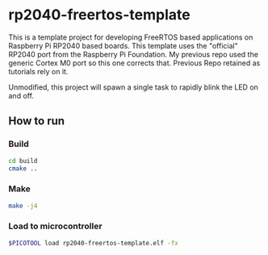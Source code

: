 # rp2040-freertos-template
This is a template project for developing FreeRTOS based applications on Raspberry Pi RP2040 based boards. This template uses the "official" RP2040 port from the Raspberry Pi Foundation. My previous repo used the generic Cortex M0 port so this one corrects that. Previous Repo retained as tutorials rely on it. 

Unmodified, this project will spawn a single task to rapidly blink the LED on and off.


## How to run 

### Build
```bash 
cd build
cmake ..
```

### Make
```bash 
make -j4
```

### Load to microcontroller

```bash 
$PICOTOOL load rp2040-freertos-template.elf -fx
```
